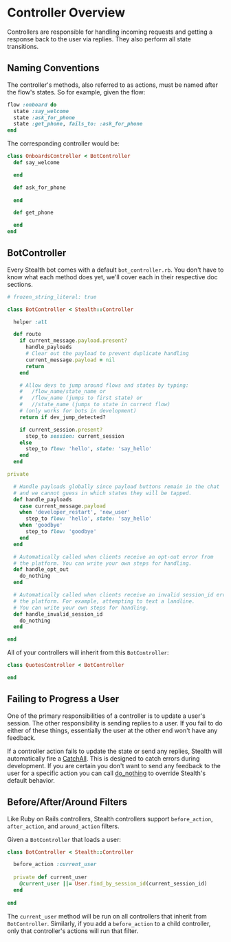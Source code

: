 # Controller Overview

Controllers are responsible for handling incoming requests and getting a response back to the user via replies. They also perform all state transitions.

## Naming Conventions

The controller's methods, also referred to as actions, must be named after the flow's states. So for example, given the flow:

```ruby
flow :onboard do
  state :say_welcome
  state :ask_for_phone
  state :get_phone, fails_to: :ask_for_phone
end
```

The corresponding controller would be:

```ruby
class OnboardsController < BotController
  def say_welcome

  end

  def ask_for_phone
  
  end

  def get_phone

  end
end
```

## BotController

Every Stealth bot comes with a default `bot_controller.rb`. You don't have to know what each method does yet, we'll cover each in their respective doc sections.

```ruby
# frozen_string_literal: true

class BotController < Stealth::Controller

  helper :all

  def route
    if current_message.payload.present?
      handle_payloads
      # Clear out the payload to prevent duplicate handling
      current_message.payload = nil
      return
    end

    # Allow devs to jump around flows and states by typing:
    #   /flow_name/state_name or
    #   /flow_name (jumps to first state) or
    #   //state_name (jumps to state in current flow)
    # (only works for bots in development)
    return if dev_jump_detected?

    if current_session.present?
      step_to session: current_session
    else
      step_to flow: 'hello', state: 'say_hello'
    end
  end

private

  # Handle payloads globally since payload buttons remain in the chat
  # and we cannot guess in which states they will be tapped.
  def handle_payloads
    case current_message.payload
    when 'developer_restart', 'new_user'
      step_to flow: 'hello', state: 'say_hello'
    when 'goodbye'
      step_to flow: 'goodbye'
    end
  end

  # Automatically called when clients receive an opt-out error from
  # the platform. You can write your own steps for handling.
  def handle_opt_out
    do_nothing
  end

  # Automatically called when clients receive an invalid session_id error from
  # the platform. For example, attempting to text a landline.
  # You can write your own steps for handling.
  def handle_invalid_session_id
    do_nothing
  end

end

```

All of your controllers will inherit from this `BotController`:

```ruby
class QuotesController < BotController

end
```

## Failing to Progress a User

One of the primary responsibilities of a controller is to update a user's session. The other responsibility is sending replies to a user. If you fail to do either of these things, essentially the user at the other end won't have any feedback.

If a controller action fails to update the state or send any replies, Stealth will automatically fire a [CatchAll](catch-alls.md). This is designed to catch errors during development. If you are certain you don't want to send any feedback to the user for a specific action you can call [do\_nothing](sessions/do\_nothing.md) to override Stealth's default behavior. &#x20;

## Before/After/Around Filters

Like Ruby on Rails controllers, Stealth controllers support `before_action`, `after_action`, and `around_action` filters.

Given a `BotController` that loads a user:

```ruby
class BotController < Stealth::Controller

  before_action :current_user
  
  private def current_user
    @current_user ||= User.find_by_session_id(current_session_id)
  end
  
end
```

The `current_user` method will be run on all controllers that inherit from `BotController`. Similarly, if you add a `before_action` to a child controller, only that controller's actions will run that filter.
